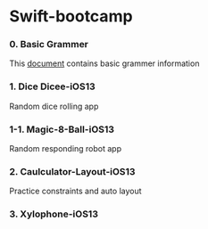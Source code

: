 # Swift-bootcamp

### 0. Basic Grammer
This [document](./Basic-Grammer/flach.md) contains basic grammer information

### 1. Dice Dicee-iOS13	
Random dice rolling app

### 1-1. Magic-8-Ball-iOS13	
Random responding robot app

### 2. Caulculator-Layout-iOS13	
Practice constraints and auto layout

### 3. Xylophone-iOS13	

